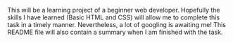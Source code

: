 This will be a learning project of a beginner web developer. Hopefully the skills I have learned (Basic HTML and CSS) will allow me to complete this task in a timely manner. Nevertheless, a lot of googling is awaiting me!
This README file will also contain a summary when I am finished with the task.